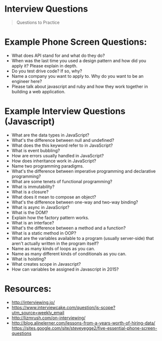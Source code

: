 # Interview Questions
> Questions to Practice

# Example Phone Screen Questions:

* What does API stand for and what do they do?
* When was the last time you used a design pattern and how did you apply it? Please explain in depth.
* Do you test drive code? If so, why?
* Name a company you want to apply to. Why do you want to be an engineer here?
* Please talk about javascript and ruby and how they work together in building a web application.

# Example Interview Questions (Javascript)

* What are the data types in JavaScript?
* What's the difference between null and undefined?
* What does the this keyword refer to in JavaScript?
* What is event bubbling?
* How are errors usually handled in JavaScript?
* How does inheritance work in JavaScript?
* Name two programming paradigms.
* What's the difference between imperative programming and declarative programming?
* What are some tenets of functional programming?
* What is immutability?
* What is a closure?
* What does it mean to compose an object?
* What's the difference between one-way and two-way binding?
* What is async in JavaScript?
* What is the DOM?
* Explain how the factory pattern works.
* What is an interface?
* What's the difference between a method and a function?
* What is a static method in OOP?
* What are the variables available to a program (usually server-side) that aren't actually written in the program itself?
* Name as many kinds of loops as you can.
* Name as many different kinds of conditionals as you can.
* What is hoisting?
* What creates scope in Javascript?
* How can variables be assigned in Javascript in 2015?



# Resources:

* http://interviewing.io/
* https://www.interviewcake.com/question/js-scope?utm_source=weekly_email
* http://lizmrush.com/on-interviewing/
* http://blog.alinelerner.com/lessons-from-a-years-worth-of-hiring-data/ https://sites.google.com/site/steveyegge2/five-essential-phone-screen-questions

